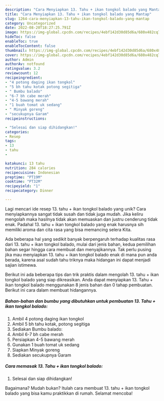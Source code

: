 ```yaml
---
description: "Cara Menyiapkan 13. Tahu + ikan tongkol balado yang Mantap"
title: "Cara Menyiapkan 13. Tahu + ikan tongkol balado yang Mantap"
slug: 1264-cara-menyiapkan-13-tahu-ikan-tongkol-balado-yang-mantap
category: Uncategorized
date: 2022-08-20T18:27:25.791Z
image: https://img-global.cpcdn.com/recipes/4ebf142d30d85d6a/680x482cq70/13-tahu-ikan-tongkol-balado-foto-resep-utama.jpg
hideToc: false
enableToc: true
enableTocContent: false
thumbnail: https://img-global.cpcdn.com/recipes/4ebf142d30d85d6a/680x482cq70/13-tahu-ikan-tongkol-balado-foto-resep-utama.jpg
cover: https://img-global.cpcdn.com/recipes/4ebf142d30d85d6a/680x482cq70/13-tahu-ikan-tongkol-balado-foto-resep-utama.jpg
author: Admin
authorAv: notfound
ratingvalue: 3.2
reviewcount: 12
recipeingredient:
- "4 potong daging ikan tongkol"
- "5 bh tahu kotak potong segitiga"
- " Bumbu balado"
- "6-7 bh cabe merah"
- "4-5 bawang merah"
- "1 buah tomat uk sedang"
- " Minyak goreng"
- "secukupnya Garam"
recipeinstructions:

- "Selesai dan siap dihidangkan!"
categories:
- Resep
tags:
- 13
- tahu
- 

katakunci: 13 tahu  
nutrition: 284 calories
recipecuisine: Indonesian
preptime: "PT19M"
cooktime: "PT32M"
recipeyield: "1"
recipecategory: Dinner

---
```





Lagi mencari ide resep 13. tahu + ikan tongkol balado yang unik? Cara menyiapkannya sangat tidak susah dan tidak juga mudah. Jika keliru mengolah maka hasilnya tidak akan memuaskan dan justru cenderung tidak enak. Padahal 13. tahu + ikan tongkol balado yang enak harusnya sih memiliki aroma dan cita rasa yang bisa memancing selera Kita.







Ada beberapa hal yang sedikit banyak berpengaruh terhadap kualitas rasa dari 13. tahu + ikan tongkol balado, mulai dari jenis bahan, kedua pemilihan bahan segar hingga cara membuat dan menyajikannya. Tak perlu pusing jika mau menyiapkan 13. tahu + ikan tongkol balado enak di mana pun anda berada, karena asal sudah tahu triknya maka hidangan ini dapat menjadi sajian istimewa.






Berikut ini ada beberapa tips dan trik praktis dalam mengolah 13. tahu + ikan tongkol balado yang siap dikreasikan. Anda dapat menyiapkan 13. Tahu + ikan tongkol balado menggunakan 8 jenis bahan dan 0 tahap pembuatan. Berikut ini cara dalam membuat hidangannya.

<!--inarticleads1-->

##### Bahan-bahan dan bumbu yang dibutuhkan untuk pembuatan 13. Tahu + ikan tongkol balado:

1. Ambil 4 potong daging ikan tongkol
1. Ambil 5 bh tahu kotak, potong segitiga
1. Sediakan  Bumbu balado:
1. Ambil 6-7 bh cabe merah
1. Persiapkan 4-5 bawang merah
1. Gunakan 1 buah tomat uk sedang
1. Siapkan  Minyak goreng
1. Sediakan secukupnya Garam




<!--inarticleads2-->

##### Cara memasak 13. Tahu + ikan tongkol balado:


1. Selesai dan siap dihidangkan!



Bagaimana? Mudah bukan? Itulah cara membuat 13. tahu + ikan tongkol balado yang bisa kamu praktikkan di rumah. Selamat mencoba!
